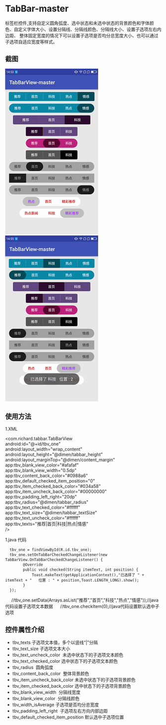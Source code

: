 # TabBar-master
标签栏控件,支持自定义圆角弧度、选中状态和未选中状态的背景颜色和字体颜色、自定义字体大小、设置分隔线、分隔线颜色、分隔线大小、设置子选项左右内边距、
整体固定宽度的情况下可以设置子选项是否均分总宽度大小、也可以通过子选项自适应宽度等样式。

截图
-------
![](https://github.com/Richard-person/TabBar-master/blob/master/screenshot/1.png)
![](https://github.com/Richard-person/TabBar-master/blob/master/screenshot/2.png)

使用方法
-------

1.XML<br> 

<com.richard.tabbar.TabBarView<br> 
        android:id="@+id/tbv_one"<br> 
        android:layout_width="wrap_content"<br> 
        android:layout_height="@dimen/tabbar_height"<br> 
        android:layout_marginTop="@dimen/content_margin"<br> 
        app:tbv_blank_view_color="#afafaf"<br> 
        app:tbv_blank_view_width="0.5dp"<br> 
        app:tbv_content_back_color="#0988a6"<br> 
        app:tbv_default_checked_item_position="0"<br> 
        app:tbv_item_checked_back_color="#034a58"<br> 
        app:tbv_item_uncheck_back_color="#00000000"<br> 
        app:tbv_padding_left_right="20dp"<br> 
        app:tbv_radius="@dimen/tabbar_radius"<br> 
        app:tbv_text_checked_color="#ffffff"<br> 
        app:tbv_text_size="@dimen/tabbar_textSize"<br> 
        app:tbv_text_uncheck_color="#ffffff"<br> 
        app:tbv_texts="推荐|首页|科技|热点|情感"<br> 
        />
       
1.java 代码<br>

      tbv_one = findViewById(R.id.tbv_one);
      tbv_one.setOnTabBarCheckedChangeListener(new TabBarView.OnTabBarCheckedChangeListener() {
            @Override
            public void checked(String itemText, int position) {
                Toast.makeText(getApplicationContext(),"已选择了 " + itemText + "   位置 : " + position,Toast.LENGTH_LONG).show();
            }
      });
      //tbv_one.setData(Arrays.asList("推荐","首页","科技","热点","情感"));//java代码设置子选项文本数据
      //tbv_one.checkItem(0);//java代码设置默认选中子选项

控件属性介绍
-------
* tbv_texts 子选项文本值，多个以竖线“|”分隔
* tbv_text_size 子选项文本大小
* tbv_text_uncheck_color  未选中状态下的子选项文本颜色
* tbv_text_checked_color  选中状态下的子选项文本颜色
* tbv_radius  圆角弧度
* tbv_content_back_color  整体背景颜色
* tbv_item_uncheck_back_color 未选中状态下的子选项背景颜色
* tbv_item_checked_back_color 选中状态下的子选项背景颜色
* tbv_blank_view_width  分隔线宽度
* tbv_blank_view_color  分隔线颜色
* tbv_width_isAverage 子选项是否均分总宽度
* tbv_padding_left_right  子选项左右方向内部边距
* tbv_default_checked_item_position 默认选中子选项位置
